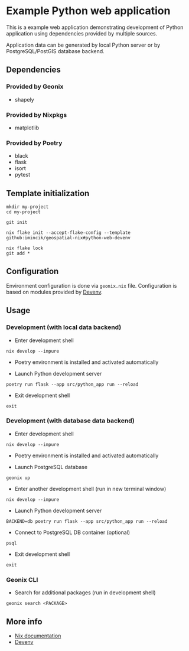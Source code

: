 # Example Python web application

This is a example web application demonstrating development of Python
application using dependencies provided by multiple sources.

Application data can be generated by local Python server or by
PostgreSQL/PostGIS database backend.


## Dependencies

### Provided by Geonix

* shapely

### Provided by Nixpkgs

* matplotlib

### Provided by Poetry

* black
* flask
* isort
* pytest


## Template initialization

```
mkdir my-project
cd my-project

git init

nix flake init --accept-flake-config --template github:imincik/geospatial-nix#python-web-devenv

nix flake lock
git add *
```


## Configuration

Environment configuration is done via `geonix.nix` file. Configuration is based
on modules provided by [Devenv](https://devenv.sh/reference/options/).


## Usage

### Development (with local data backend)

* Enter development shell

```
nix develop --impure
```

* Poetry environment is installed and activated automatically

* Launch Python development server

```
poetry run flask --app src/python_app run --reload
```

* Exit development shell

```
exit
```

### Development (with database data backend)

* Enter development shell

```
nix develop --impure
```

* Poetry environment is installed and activated automatically

* Launch PostgreSQL database

```
geonix up
```

* Enter another development shell (run in new terminal window)

```
nix develop --impure
```

* Launch Python development server

```
BACKEND=db poetry run flask --app src/python_app run --reload
```

* Connect to PostgreSQL DB container (optional)

```
psql
```

* Exit development shell

```
exit
```


### Geonix CLI

* Search for additional packages (run in development shell)

```
geonix search <PACKAGE>
```


## More info

* [Nix documentation](https://nix.dev/)
* [Devenv](https://devenv.sh/reference/options/)
